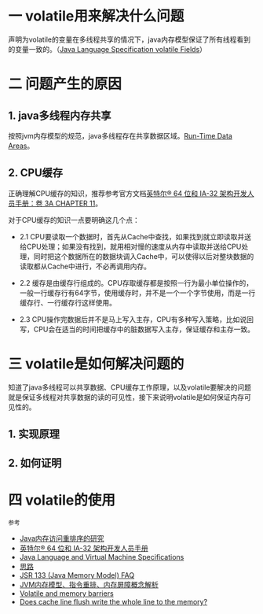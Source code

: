 # 一 volatile用来解决什么问题

声明为volatile的变量在多线程共享的情况下，java内存模型保证了所有线程看到的变量一致的。（[Java Language Specification volatile Fields](https://docs.oracle.com/javase/specs/jls/se8/html/jls-8.html#jls-8.3.1.4)）

# 二 问题产生的原因

## 1. java多线程内存共享

按照jvm内存模型的规范，java多线程存在共享数据区域。[Run-Time Data Areas](https://docs.oracle.com/javase/specs/jvms/se8/html/jvms-2.html#jvms-2.5)。

## 2. CPU缓存

正确理解CPU缓存的知识，推荐参考官方文档[英特尔® 64 位和 IA-32 架构开发人员手册：卷 3A CHAPTER 11](http://www.intel.cn/content/www/cn/zh/architecture-and-technology/64-ia-32-architectures-software-developer-vol-3a-part-1-manual.html?wapkw=ia-32+%E6%9E%B6%E6%9E%84%E5%BC%80%E5%8F%91%E4%BA%BA%E5%91%98%E6%89%8B%E5%86%8C)。

对于CPU缓存的知识一点要明确这几个点：

* 2.1 CPU要读取一个数据时，首先从Cache中查找，如果找到就立即读取并送给CPU处理；如果没有找到，就用相对慢的速度从内存中读取并送给CPU处理，同时把这个数据所在的数据块调入Cache中，可以使得以后对整块数据的读取都从Cache中进行，不必再调用内存。

* 2.2 缓存是由缓存行组成的。CPU存取缓存都是按照一行为最小单位操作的，一般一行缓存行有64字节，使用缓存时，并不是一个一个字节使用，而是一行缓存行、一行缓存行这样使用。

* 2.3 CPU操作完数据后并不是马上写入主存，CPU有多种写入策略，比如说回写，CPU会在适当的时间把缓存中的脏数据写入主存，保证缓存和主存一致。

# 三 volatile是如何解决问题的

知道了java多线程可以共享数据、CPU缓存工作原理，以及volatile要解决的问题就是保证多线程对共享数据的读的可见性，接下来说明volatile是如何保证内存可见性的。

## 1. 实现原理

## 2. 如何证明

# 四 volatile的使用



`参考`
* [Java内存访问重排序的研究](https://tech.meituan.com/java-memory-reordering.html)
* [英特尔® 64 位和 IA-32 架构开发人员手册](http://www.intel.cn/content/www/cn/zh/search.html?toplevelcategory=none&query=%20IA-32%20%E6%9E%B6%E6%9E%84%E5%BC%80%E5%8F%91%E4%BA%BA%E5%91%98%E6%89%8B%E5%86%8C&keyword=%20IA-32%20%E6%9E%B6%E6%9E%84%E5%BC%80%E5%8F%91%E4%BA%BA%E5%91%98%E6%89%8B%E5%86%8C&:cq_csrf_token=undefined)
* [Java Language and Virtual Machine Specifications](https://docs.oracle.com/javase/specs/)
* [思路](https://m.baidu.com/from=1012852y/bd_page_type=1/ssid=0/uid=0/pu=usm%401%2Csz%40224_220%2Cta%40iphone___3_537/baiduid=4C4249DFF62D0E2CB400D6692713C2C0/w=0_10_/t=iphone/l=3/tc?ref=www_iphone&lid=14513022425855152384&order=1&fm=alop&tj=www_normal_1_0_10_title&vit=osres&m=8&srd=1&cltj=cloud_title&asres=1&nt=wnor&title=%E6%B7%B1%E5%85%A5%E7%90%86%E8%A7%A3volatile-%E4%BC%98%E9%9B%85de%E6%96%87-%E5%8D%9A%E5%AE%A2%E5%9B%AD&dict=30&w_qd=IlPT2AEptyoA_yijI5ugDyo9ucNVeJIp-jO&sec=22593&di=3846f6fd16cb6a81&bdenc=1&nsrc=IlPT2AEptyoA_yixCFOxXnANedT62v3IEQGG_ytK1DK6mlrte4viZQRAXj05R8qMXlvzsyPQpt5Ywk_h_GMj8hl0wvQkfjS&clk_info=%7B%22srcid%22%3A%221599%22%2C%22tplname%22%3A%22www_normal%22%2C%22t%22%3A1500457324558%2C%22xpath%22%3A%22div-a-h3%22%7D&sfOpen=1)
* [JSR 133 (Java Memory Model) FAQ](http://www.cs.umd.edu/~pugh/java/memoryModel/jsr-133-faq.html#volatile)
* [JVM内存模型、指令重排、内存屏障概念解析](http://www.cnblogs.com/chenyangyao/p/5269622.html)
* [Volatile and memory barriers](http://jpbempel.blogspot.co.uk/2013/05/volatile-and-memory-barriers.html)
* [Does cache line flush write the whole line to the memory?](https://stackoverflow.com/questions/18001954/does-cache-line-flush-write-the-whole-line-to-the-memory)